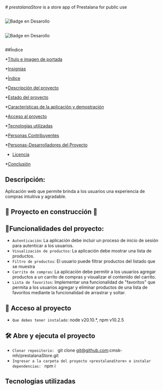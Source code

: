 <em> # prestalanaStore </em> 
is a store app of Prestalana for public use

##

![Badge en Desarollo](https://img.shields.io/badge/STATUS-EN%20DESAROLLO-green)

##

![Badge en Desarollo](https://img.shields.io/badge/LICENSE-%20MIT-green)

##

##Índice

*[Título e imagen de portada](#Título-e-imagen-de-portada)

*[Insignias](#insignias)

*[Índice](#índice)

*[Descripción del proyecto](#descripción-del-proyecto)

*[Estado del proyecto](#Estado-del-proyecto)

*[Características de la aplicación y demostración](#Características-de-la-aplicación-y-demostración)

*[Acceso al proyecto](#acceso-proyecto)

*[Tecnologías utilizadas](#tecnologías-utilizadas)

*[Personas Contribuyentes](#personas-contribuyentes)

*[Personas-Desarrolladores del Proyecto](#personas-desarrolladores)

* [Licencia](#licencia)

*[Conclusión](#conclusión)



## Descripción:
Aplicación web que permite brinda a los usuarios una experiencia de compras intuitiva y agradable.

## :construction: Proyecto en construcción :construction:

## :hammer:Funcionalidades del proyecto:
- `Autenticación`: La aplicación debe incluir un proceso de inicio de sesión para autenticar a los usuarios.
- `Visualización de productos`: La aplicación debe mostrar una lista de productos.
- `Filtro de productos`: El usuario puede filtrar productos del listado que se muestra 
- `Carrito de compras`: La aplicación debe permitir a los usuarios agregar productos a un carrito de compras y visualizar el contenido del carrito.
- `Lista de favoritos`: Implementar una funcionalidad de &quot;favoritos&quot; que permita a los usuarios agregar y eliminar productos de una lista de
favoritos mediante la funcionalidad de arrastrar y soltar.

## 📁 Acceso al proyecto
- `Que debes tener instalado`: node v20.10.*, npm v10.2.5 
## 🛠️ Abre y ejecuta el proyecto
- `Clonar repositorio: ` git clone git@github.com:cmsk-mh/prestalanaStore.git
- `Ingresar a la carpeta del proyecto >prestalanaStore> e instalar dependencias: ` npm i
## Tecnologías utilizadas